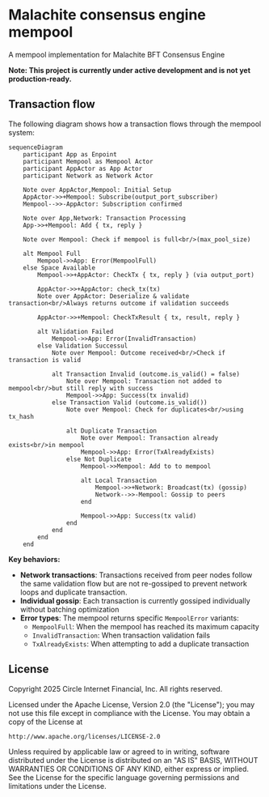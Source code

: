 # Malachite consensus engine mempool

A mempool implementation for Malachite BFT Consensus Engine

**Note: This project is currently under active development and is not yet production-ready.**

## Transaction flow

The following diagram shows how a transaction flows through the mempool system:

```mermaid
sequenceDiagram
    participant App as Enpoint
    participant Mempool as Mempool Actor
    participant AppActor as App Actor  
    participant Network as Network Actor
    
    Note over AppActor,Mempool: Initial Setup
    AppActor->>+Mempool: Subscribe(output_port_subscriber)
    Mempool-->>-AppActor: Subscription confirmed
    
    Note over App,Network: Transaction Processing
    App->>+Mempool: Add { tx, reply }
    
    Note over Mempool: Check if mempool is full<br/>(max_pool_size)
    
    alt Mempool Full
        Mempool->>App: Error(MempoolFull)
    else Space Available
        Mempool->>+AppActor: CheckTx { tx, reply } (via output_port)
        
        AppActor->>+AppActor: check_tx(tx)
        Note over AppActor: Deserialize & validate transaction<br/>Always returns outcome if validation succeeds
        
        AppActor->>+Mempool: CheckTxResult { tx, result, reply }
        
        alt Validation Failed
            Mempool->>App: Error(InvalidTransaction)
        else Validation Successul
            Note over Mempool: Outcome received<br/>Check if transaction is valid
            
            alt Transaction Invalid (outcome.is_valid() = false)
                Note over Mempool: Transaction not added to mempool<br/>but still reply with success
                Mempool->>App: Success(tx invalid)
            else Transaction Valid (outcome.is_valid())
                Note over Mempool: Check for duplicates<br/>using tx_hash
            
                alt Duplicate Transaction
                    Note over Mempool: Transaction already exists<br/>in mempool
                    Mempool->>App: Error(TxAlreadyExists)
                else Not Duplicate
                    Mempool->>Mempool: Add to to mempool
                    
                    alt Local Transaction
                        Mempool->>+Network: Broadcast(tx) (gossip)
                        Network-->>-Mempool: Gossip to peers
                    end
                    
                    Mempool->>App: Success(tx valid)
                end
            end
        end
    end
```

**Key behaviors:**
- **Network transactions**: Transactions received from peer nodes follow the same validation flow but are not re-gossiped to prevent network loops and duplicate transaction.
- **Individual gossip**: Each transaction is currently gossiped individually without batching optimization
- **Error types**: The mempool returns specific `MempoolError` variants:
  - `MempoolFull`: When the mempool has reached its maximum capacity
  - `InvalidTransaction`: When transaction validation fails 
  - `TxAlreadyExists`: When attempting to add a duplicate transaction

## License

Copyright 2025 Circle Internet Financial, Inc. All rights reserved.

Licensed under the Apache License, Version 2.0 (the "License");
you may not use this file except in compliance with the License.
You may obtain a copy of the License at

    http://www.apache.org/licenses/LICENSE-2.0

Unless required by applicable law or agreed to in writing, software
distributed under the License is distributed on an "AS IS" BASIS,
WITHOUT WARRANTIES OR CONDITIONS OF ANY KIND, either express or implied.
See the License for the specific language governing permissions and
limitations under the License.
